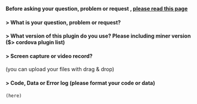 **Before asking your question, problem or request , [please read this page](https://github.com/mapsplugin/cordova-plugin-googlemaps-doc/blob/master/articles/before_post_your_issue/README.md)**

#### > What is your question, problem or request?

#### > What version of this plugin do you use? Please including miner version ($> cordova plugin list)

#### > Screen capture or video record?
(you can upload your files with drag & drop)

#### > Code, Data or Error log (please format your code or data)

```js
(here)
```
